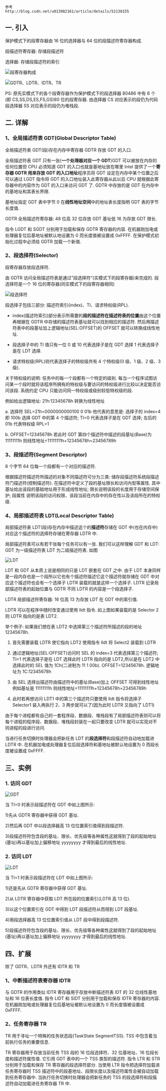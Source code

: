 ```
参考
http://blog.csdn.net/u013982161/article/details/52138155
```

## 一. 引入

保护模式下的段寄存器由 16 位的选择器与 64 位的段描述符寄存器构成.

段描述符寄存器:  存储段描述符

选择器: 存储段描述符的索引

![段寄存器构成](images/images11.png)

![GDTR、LDTR、IDTR、TR](images/images15.png)

PS: 原先实模式下的各个段寄存器作为保护模式下的段选择器 80486 中有 6 个(即 CS,SS,DS,ES,FS,GS)80 位的段寄存器. 由选择器 CS 对应表示的段仍为代码段选择器 SS 对应表示的段仍为堆栈段.

## 二. 详解

### 1、全局描述符表 GDT(Global Descriptor Table)

全局描述符表 GDT(段)存在内存中寄存器 GDTR 存放 GDT 的入口.

全局描述符表 GDT 只有一张(**一个处理器对应一个 GDT**)GDT 可以被放在内存的任何位置但 CPU 必须知道 GDT 的入口也就是基地址放在哪里 Intel 提供了一个**寄存器 GDTR 用来存放 GDT 的入口地址**程序员将 GDT 设定在内存中某个位置之后可以通过 LGDT 指令将 GDT 的入口地址装入此寄存器从此以后 CPU 就根据此寄存器中的内容作为 GDT 的入口来访问 GDT 了. GDTR 中存放的是 GDT 在内存中的基地址和其表长界限.

基地址指定 GDT 表中字节 0 在**线性地址空间**中的地址表长度指明 GDT 表的字节长度值.

GDTR 全局描述符寄存器: 48 位高 32 位存放 GDT 基址低 16 为存放 GDT 限长.

指令 LGDT 和 SGDT 分别用于加载和保存 GDTR 寄存器的内容. 在机器刚加电或处理器复位后基地址被默认地设置为 0 而长度值被设置成 0xFFFF. 在保护模式初始化过程中必须给 GDTR 加载一个新值.

### 2、段选择符(Selector)

段寄存器存放段选择符.

由 GDTR 访问全局描述符表是通过"段选择符"(实模式下的段寄存器)来完成的. 段选择符是一个 16 位的寄存器(同实模式下的段寄存器相同)

![段选择符](images/images13.png)

段选择子包括三部分: 描述符索引(index)、TI、请求特权级(RPL).

- index(描述符索引)部分表示所需要的**段的描述符在描述符表的位置**由这个位置再根据在 GDTR 中存储的描述符表基址就可以找到相应的描述符. 然后用描述符表中的段基址加上逻辑地址(SEL:OFFSET)的 OFFSET 就可以转换成线性地址.

- 段选择子中的 TI 值只有一位 0 或 10 代表选择子是在 GDT 选择 1 代表选择子是在 LDT 选择.

- 请求特权级(RPL)则代表选择子的特权级共有 4 个特权级(0 级、1 级、2 级、3 级).

关于特权级的说明: 任务中的每一个段都有一个特定的级别. 每当一个程序试图访问某一个段时就将该程序所拥有的特权级与要访问的特权级进行比较以决定能否访问该段. 系统约定 CPU 只能访问同一特权级或级别较低特权级的段.

例如给出逻辑地址: 21h:12345678h 转换为线性地址

a. 选择符 SEL=21h=0000000000100 0 01b 他代表的意思是: 选择子的 index=4 即 100b 选择 GDT 中的第 4 个描述符; TI=0 代表选择子是在 GDT 选择; 左后的 01b 代表特权级 RPL=1

b. OFFSET=12345678h 若此时 GDT 第四个描述符中描述的段基址(Base)为 11111111h 则线性地址=11111111h+12345678h=23456789h

### 3、段描述符(Segment Descriptor)

8 个字节 64 位每一个段都有一个对应的描述符.

根据描述符描述符所描述的对象不同描述符可分为三类: 储存段描述符系统段描述符门描述符(控制描述符). 在描述符中定义了段的基址限长和访问内型等属性. 其中基址给出该段的基础地址用于形成线性地址; 限长说明该段的长度用于存储空间保护; 段属性 说明该段的访问权限、该段当前在内存中的存在性以及该段所在的特权级.

### 4、局部描述符表 LDT(Local Descriptor Table)

局部描述符表 LDT(段)存在内存中描述这个的**描述符**存储在 GDT 中(也在内存中)对应这个描述符的选择符存储在寄存器 LDTR 中.

局部描述符表可以有若干张每个任务可以有一张. 我们可以这样理解 GDT 和 LDT: GDT 为一级描述符表 LDT 为二级描述符表. 如图

![LDT](images/images14.png)

LDT 和 GDT 从本质上说是相同的只是 LDT 嵌套在 GDT 之中. 由于 LDT 本身同样是一段内存也是一个段所以它也有个描述符描述它这个描述符就存储在 GDT 中对应这个描述符也会有一个选择子 LDTR 装载的就是这样一个选择子. LDTR 记录局部描述符表的起始位置与 GDTR 不同 LDTR 的内容是一个段选择子.

LDTR 局部描述符寄存器: 16 位高 13 为存放 LDT 在 GDT 中的索引值.

LDTR 可以在程序中随时改变通过使用 lldt 指令. 如上图如果装载的是 Selector 2 则 LDTR 指向的是表 LDT2.

举个例子: 如果我们想在表 LDT2 中选择第三个描述符所描述的段的地址 12345678h.

1. 首先需要装载 LDTR 使它指向 LDT2 使用指令 lldt 将 Select2 装载到 LDTR

2. 通过逻辑地址(SEL:OFFSET)访问时 SEL 的 index=3 代表选择第三个描述符; TI=1 代表选择子是在 LDT 选择此时 LDTR 指向的是 LDT2,所以是在 LDT2 中选择此时的 SEL 值为 1Ch(二进制为 11 1 00b). OFFSET=12345678h. 逻辑地址为 1C:12345678h

3. 由 SEL 选择出描述符由描述符中的基址(Base)加上 OFFSET 可得到线性地址例如基址是 11111111h 则线性地址=11111111h+12345678h=23456789h

4. 此时若再想访问 LDT1 中的第三个描述符只要使用 lldt 指令将选择子 Selector1 装入再执行 2、3 两步就可以了(因为此时 LDTR 又指向了 LDT1)

由于每个进程都有自己的一套程序段、数据段、堆栈段有了局部描述符表则可以将每个进程的程序段、数据段、堆栈段封装在一起只要改变 LDTR 就可以实现对不同进程的段进行访问.

当进行任务切换时处理器会把新任务 LDT 的**段选择符**和段描述符自动地加载进 LDTR 中. 在机器加电或处理器复位后段选择符和基地址被默认地设置为 0 而段长度被设置成 0xFFFF.

## 三、实例

### 1. 访问 GDT

![GDT](images/images16.png)

当 TI=0 时表示段描述符在 GDT 中如上图所示:

1)先从 GDTR 寄存器中获得 GDT 基址.

2)然后再 GDT 中以段选择器高 13 位位置索引值得到段描述符.

3)段描述符符包含段的基址、限长、优先级等各种属性这就得到了段的起始地址(基址)再以基址加上偏移地址 yyyyyyyy 才得到最后的线性地址.

### 2. 访问 LDT

![LDT](images/images17.png)

当 TI=1 时表示段描述符在 LDT 中如上图所示:

1)还是先从 GDTR 寄存器中获得 GDT 基址.

2)从 LDTR 寄存器中获取 LDT 所在段的位置索引(LDTR 高 13 位).

3)以这个位置索引在 GDT 中得到 LDT 段描述符从而得到 LDT 段基址.

4)用段选择器高 13 位位置索引值从 LDT 段中得到段描述符.

5)段描述符符包含段的基址、限长、优先级等各种属性这就得到了段的起始地址(基址)再以基址加上偏移地址 yyyyyyyy 才得到最后的线性地址.

## 四、扩展

除了 GDTR、LDTR 外还有 IDTR 和 TR

### 1、中断描述符表寄存器 IDTR

与 GDTR 的作用类似 IDTR 寄存器用于存放中断描述符表 IDT 的 32 位线性基地址和 16 位表长度值. 指令 LIDT 和 SIDT 分别用于加载和保存 IDTR 寄存器的内容. 在机器刚加电或处理器复位后基地址被默认地设置为 0 而长度值被设置成 0xFFFF.

### 2、任务寄存器 TR

TR 用于寻址一个特殊的任务状态段(TaskState SegmentTSS). TSS 中包含着当前执行任务的重要信息.

TR 寄存器用于存放当前任务 TSS 段的 16 位段选择符、32 位基地址、16 位段长度和描述符属性值. 它引用 GDT 表中的一个 TSS 类型的描述符. 指令 LTR 和 STR 分别用于加载和保存 TR 寄存器的段选择符部分. 当使用 LTR 指令把选择符加载进任务寄存器时 TSS 描述符中的段基地址、段限长度以及描述符属性会被自动加载到任务寄存器中. 当执行任务切换时处理器会把新任务的 TSS 的段选择符和段描述符自动加载进任务寄存器 TR 中.